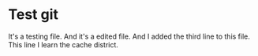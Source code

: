 # Test git

It's a testing file.
And it's a edited file.
And I added the third line to this file.
This line I learn the cache district.


